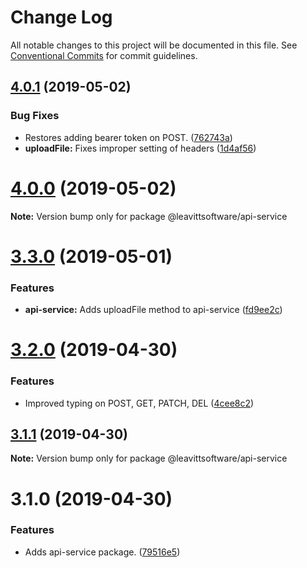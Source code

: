 # Change Log

All notable changes to this project will be documented in this file.
See [Conventional Commits](https://conventionalcommits.org) for commit guidelines.

## [4.0.1](https://github.com/LeavittSoftware/titanium-elements/compare/@leavittsoftware/api-service@4.0.0...@leavittsoftware/api-service@4.0.1) (2019-05-02)


### Bug Fixes

* Restores adding bearer token on POST. ([762743a](https://github.com/LeavittSoftware/titanium-elements/commit/762743a))
* **uploadFile:** Fixes improper setting of headers ([1d4af56](https://github.com/LeavittSoftware/titanium-elements/commit/1d4af56))





# [4.0.0](https://github.com/LeavittSoftware/titanium-elements/compare/@leavittsoftware/api-service@3.3.0...@leavittsoftware/api-service@4.0.0) (2019-05-02)

**Note:** Version bump only for package @leavittsoftware/api-service






# [3.3.0](https://github.com/LeavittSoftware/titanium-elements/compare/@leavittsoftware/api-service@3.2.0...@leavittsoftware/api-service@3.3.0) (2019-05-01)


### Features

* **api-service:** Adds uploadFile method to api-service ([fd9ee2c](https://github.com/LeavittSoftware/titanium-elements/commit/fd9ee2c))





# [3.2.0](https://github.com/LeavittSoftware/titanium-elements/compare/@leavittsoftware/api-service@3.1.1...@leavittsoftware/api-service@3.2.0) (2019-04-30)


### Features

* Improved typing on POST, GET, PATCH, DEL ([4cee8c2](https://github.com/LeavittSoftware/titanium-elements/commit/4cee8c2))





## [3.1.1](https://github.com/LeavittSoftware/titanium-elements/compare/@leavittsoftware/api-service@3.1.0...@leavittsoftware/api-service@3.1.1) (2019-04-30)

**Note:** Version bump only for package @leavittsoftware/api-service





# 3.1.0 (2019-04-30)


### Features

* Adds api-service package. ([79516e5](https://github.com/LeavittSoftware/titanium-elements/commit/79516e5))

